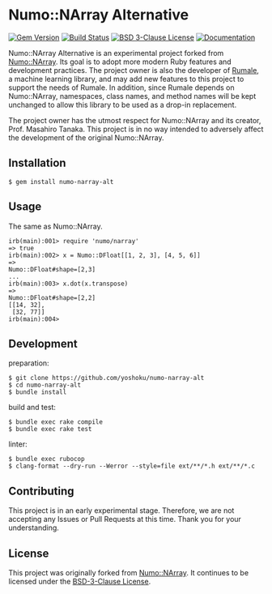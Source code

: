 # Numo::NArray Alternative

[![Gem Version](https://badge.fury.io/rb/numo-narray-alt.svg)](https://badge.fury.io/rb/numo-narray-alt)
[![Build Status](https://github.com/yoshoku/numo-narray-alt/actions/workflows/build.yml/badge.svg)](https://github.com/yoshoku/numo-narray-alt/actions/workflows/build.yml)
[![BSD 3-Clause License](https://img.shields.io/badge/License-BSD%203--Clause-orange.svg)](https://github.com/yoshoku/numo-narray-alt/blob/main/LICENSE)
[![Documentation](https://img.shields.io/badge/api-reference-blue.svg)](https://gemdocs.org/gems/numo-narray-alt/)

Numo::NArray Alternative is an experimental project forked from [Numo::NArray](https://github.com/ruby-numo/numo-narray).
Its goal is to adopt more modern Ruby features and development practices.
The project owner is also the developer of [Rumale](https://github.com/yoshoku/rumale), a machine learning library,
and may add new features to this project to support the needs of Rumale.
In addition, since Rumale depends on Numo::NArray, namespaces, class names, and method names will be kept unchanged
to allow this library to be used as a drop-in replacement.

The project owner has the utmost respect for Numo::NArray and its creator, Prof. Masahiro Tanaka.
This project is in no way intended to adversely affect the development of the original Numo::NArray.

## Installation

```shell
$ gem install numo-narray-alt
```

## Usage

The same as Numo::NArray.

```irb
irb(main):001> require 'numo/narray'
=> true
irb(main):002> x = Numo::DFloat[[1, 2, 3], [4, 5, 6]]
=>
Numo::DFloat#shape=[2,3]
...
irb(main):003> x.dot(x.transpose)
=>
Numo::DFloat#shape=[2,2]
[[14, 32],
 [32, 77]]
irb(main):004>
```

## Development

preparation:

```shell
$ git clone https://github.com/yoshoku/numo-narray-alt
$ cd numo-narray-alt
$ bundle install
```

build and test:

```
$ bundle exec rake compile
$ bundle exec rake test
```

linter:

```shell
$ bundle exec rubocop
$ clang-format --dry-run --Werror --style=file ext/**/*.h ext/**/*.c
```

## Contributing

This project is in an early experimental stage.
Therefore, we are not accepting any Issues or Pull Requests at this time.
Thank you for your understanding.

## License

This project was originally forked from [Numo::NArray](https://github.com/ruby-numo/numo-narray).
It continues to be licensed under the [BSD-3-Clause License](https://github.com/yoshoku/numo-narray-alt/blob/main/LICENSE).
